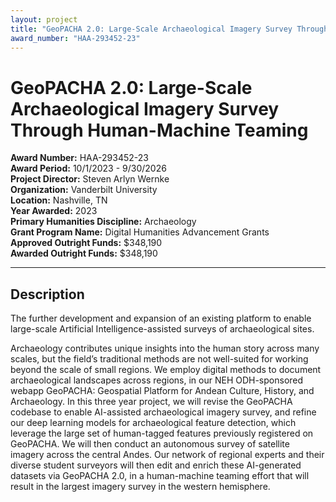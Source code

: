 ```yaml
---
layout: project
title: "GeoPACHA 2.0: Large-Scale Archaeological Imagery Survey Through Human-Machine Teaming"
award_number: "HAA-293452-23"
---
```



# GeoPACHA 2.0: Large-Scale Archaeological Imagery Survey Through Human-Machine Teaming

**Award Number:** HAA-293452-23  
**Award Period:** 10/1/2023 - 9/30/2026  
**Project Director:** Steven Arlyn Wernke  
**Organization:** Vanderbilt University  
**Location:** Nashville, TN  
**Year Awarded:** 2023  
**Primary Humanities Discipline:** Archaeology  
**Grant Program Name:** Digital Humanities Advancement Grants  
**Approved Outright Funds:** $348,190  
**Awarded Outright Funds:** $348,190  

---

## Description

<p>The further development and expansion of an existing platform to enable large-scale Artificial Intelligence-assisted surveys of archaeological sites. </p>
<p>Archaeology contributes unique insights into the human story across many scales, but the field’s traditional methods are not well-suited for working beyond the scale of small regions. We employ digital methods to document archaeological landscapes across regions, in our NEH ODH-sponsored webapp GeoPACHA: Geospatial Platform for Andean Culture, History, and Archaeology. In this three year project, we will revise the GeoPACHA codebase to enable AI-assisted archaeological imagery survey, and refine our deep learning models for archaeological feature detection, which leverage the large set of human-tagged features previously registered on GeoPACHA. We will then conduct an autonomous survey of satellite imagery across the central Andes. Our network of regional experts and their diverse student surveyors will then edit and enrich these AI-generated datasets via GeoPACHA 2.0, in a human-machine teaming effort that will result in the largest imagery survey in the western hemisphere.</p>
